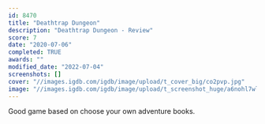 ```yaml
---
id: 8470
title: "Deathtrap Dungeon"
description: "Deathtrap Dungeon - Review"
score: 7
date: "2020-07-06"
completed: TRUE
awards: ""
modified_date: "2022-07-04"
screenshots: []
cover: "//images.igdb.com/igdb/image/upload/t_cover_big/co2pvp.jpg"
image: "//images.igdb.com/igdb/image/upload/t_screenshot_huge/a6nohl7wlrqiek65nokb.jpg"
---
```

Good game based on choose your own adventure books.